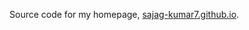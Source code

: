 Source code for my homepage, [sajag-kumar7.github.io]([sajag-kumar7.github.io](https://sajag-kumar7.github.io/)).
